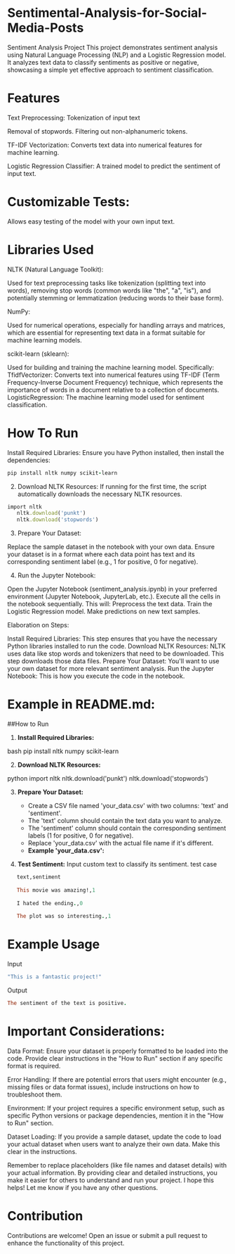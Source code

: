 # Sentimental-Analysis-for-Social-Media-Posts
Sentiment Analysis Project
This project demonstrates sentiment analysis using Natural Language Processing (NLP) and a Logistic Regression model. It analyzes text data to classify sentiments as positive or negative, showcasing a simple yet effective approach to sentiment classification.
# Features 
Text Preprocessing:
Tokenization of input text  

Removal of stopwords.
Filtering out non-alphanumeric tokens.

TF-IDF Vectorization:
Converts text data into numerical features for machine learning.

Logistic Regression Classifier:
A trained model to predict the sentiment of input text.

# Customizable Tests:
Allows easy testing of the model with your own input text.

# Libraries Used
NLTK (Natural Language Toolkit):

Used for text preprocessing tasks like tokenization (splitting text into words), removing stop words (common words like "the", "a", "is"), and potentially stemming or lemmatization (reducing words to their base form).

NumPy:

Used for numerical operations, especially for handling arrays and matrices, which are essential for representing text data in a format suitable for machine learning models.


scikit-learn (sklearn):

Used for building and training the machine learning model. Specifically:
TfidfVectorizer: Converts text into numerical features using TF-IDF (Term Frequency-Inverse Document Frequency) technique, which represents the importance of words in a document relative to a collection of documents.
LogisticRegression: The machine learning model used for sentiment classification.
#  How To Run 
Install Required Libraries:
Ensure you have Python installed, then install the dependencies:
```ruby
pip install nltk numpy scikit-learn
```

2) Download NLTK Resources:
If running for the first time, the script automatically downloads the necessary NLTK resources.
```ruby
import nltk
   nltk.download('punkt')
   nltk.download('stopwords') 
```
3) Prepare Your Dataset:

Replace the sample dataset in the notebook with your own data.
Ensure your dataset is in a format where each data point has text and its corresponding sentiment label (e.g., 1 for positive, 0 for negative).

4) Run the Jupyter Notebook:

Open the Jupyter Notebook (sentiment_analysis.ipynb) in your preferred environment (Jupyter Notebook, JupyterLab, etc.).
Execute all the cells in the notebook sequentially. This will:
Preprocess the text data.
Train the Logistic Regression model.
Make predictions on new text samples.

Elaboration on Steps:

Install Required Libraries: This step ensures that you have the necessary Python libraries installed to run the code.
Download NLTK Resources: NLTK uses data like stop words and tokenizers that need to be downloaded. This step downloads those data files.
Prepare Your Dataset: You'll want to use your own dataset for more relevant sentiment analysis.
Run the Jupyter Notebook: This is how you execute the code in the notebook.

# Example in README.md:
 ##How to Run

1. **Install Required Libraries:**

bash pip install nltk numpy scikit-learn

2. **Download NLTK Resources:**

python import nltk nltk.download('punkt') nltk.download('stopwords')

3. **Prepare Your Dataset:**
    - Create a CSV file named 'your_data.csv' with two columns: 'text' and 'sentiment'.
    - The 'text' column should contain the text data you want to analyze.
    - The 'sentiment' column should contain the corresponding sentiment labels (1 for positive, 0 for negative).
    - Replace 'your_data.csv' with the actual file name if it's different.
    - **Example 'your_data.csv':**

4. **Test Sentiment:**
Input custom text to classify its sentiment.
 test case 
```ruby
   text,sentiment
   
   This movie was amazing!,1
   
   I hated the ending.,0
   
   The plot was so interesting.,1

```
# Example Usage
Input 
```ruby
"This is a fantastic project!"
```
Output 
```ruby
The sentiment of the text is positive.
```

# Important Considerations:

Data Format: Ensure your dataset is properly formatted to be loaded into the code. Provide clear instructions in the "How to Run" section if any specific format is required.

Error Handling: If there are potential errors that users might encounter (e.g., missing files or data format issues), include instructions on how to troubleshoot them.

Environment: If your project requires a specific environment setup, such as specific Python versions or package dependencies, mention it in the "How to Run" section.

Dataset Loading: If you provide a sample dataset, update the code to load your actual dataset when users want to analyze their own data. Make this clear in the instructions.

Remember to replace placeholders (like file names and dataset details) with your actual information. By providing clear and detailed instructions, you make it easier for others to understand and run your project. I hope this helps! Let me know if you have any other questions.

# Contribution
Contributions are welcome! Open an issue or submit a pull request to enhance the functionality of this project.
